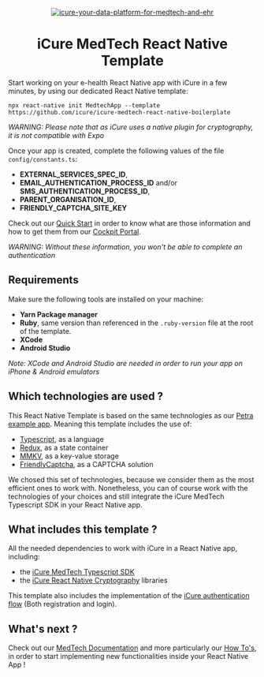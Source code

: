 <p align="center">
    <a href="https://docs.icure.com">
        <img alt="icure-your-data-platform-for-medtech-and-ehr" src="https://icure.com/assets/icons/logo.svg">
    </a>
    <h1 align="center">iCure MedTech React Native Template</h1>
</p>

Start working on your e-health React Native app with iCure in a few minutes, by using our dedicated React Native template: 
```
npx react-native init MedtechApp --template https://github.com/icure/icure-medtech-react-native-boilerplate
```

*WARNING: Please note that as iCure uses a native plugin for cryptography, it is not compatible with Expo*

Once your app is created, complete the following values of the file `config/constants.ts`: 
- **EXTERNAL_SERVICES_SPEC_ID**,
- **EMAIL_AUTHENTICATION_PROCESS_ID** and/or **SMS_AUTHENTICATION_PROCESS_ID**,
- **PARENT_ORGANISATION_ID**,
- **FRIENDLY_CAPTCHA_SITE_KEY**

Check out our [Quick Start](https://docs.icure.com/sdks/quick-start/) in order to know what are those information and how to get them from our [Cockpit Portal](https://cockpit.icure.cloud/).

*WARNING: Without these information, you won't be able to complete an authentication*


## Requirements 
Make sure the following tools are installed on your machine: 
- **Yarn Package manager**
- **Ruby**, same version than referenced in the `.ruby-version` file at the root of the template. 
- **XCode**
- **Android Studio**

*Note: XCode and Android Studio are needed in order to run your app on iPhone & Android emulators*


## Which technologies are used ?
This React Native Template is based on the same technologies as our [Petra example app](https://github.com/icure/icure-medical-device-react-native-app-tutorial). Meaning this template includes the use of: 
- [Typescript](https://www.typescriptlang.org/docs/handbook/typescript-from-scratch.html), as a language
- [Redux](https://redux.js.org/introduction/getting-started), as a state container
- [MMKV](https://github.com/Tencent/MMKV), as a key-value storage
- [FriendlyCaptcha](https://friendlycaptcha.com/), as a CAPTCHA solution

We chosed this set of technologies, because we consider them as the most efficient ones to work with. 
Nonetheless, you can of course work with the technologies of your choices and still integrate the iCure MedTech Typescript SDK in your React Native app.

## What includes this template ? 
All the needed dependencies to work with iCure in a React Native app, including:
- the [iCure MedTech Typescript SDK](https://github.com/icure/icure-medical-device-js-sdk) 
- the [iCure React Native Cryptography](https://github.com/icure/icure-react-native-cryptography) libraries

This template also includes the implementation of the [iCure authentication flow](https://docs.icure.com/sdks/how-to/how-to-authenticate-a-user/how-to-authenticate-a-user) (Both registration and login).  

## What's next ? 
Check out our [MedTech Documentation](https://docs.icure.com/sdks/quick-start/react-native-quick-start) and more particularly our [How To's](https://docs.icure.com/sdks/how-to/index), in order to start implementing new functionalities inside your React Native App ! 
